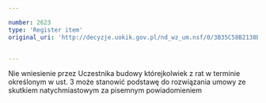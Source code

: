 ```yaml
---

number: 2623
type: 'Register item'
original_uri: 'http://decyzje.uokik.gov.pl/nd_wz_um.nsf/0/3B35C58B2138BA8FC125792E003DCDAF?OpenDocument'


---
```


Nie wniesienie przez Uczestnika budowy którejkolwiek z rat w terminie określonym w ust. 3 może stanowić podstawę do rozwiązania umowy ze skutkiem natychmiastowym za pisemnym powiadomieniem
